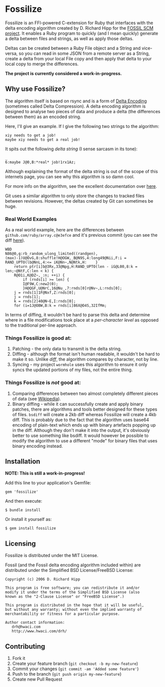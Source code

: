 # Fossilize

Fossilize is an FFI-powered C-extension for Ruby that interfaces with the delta encoding algorithm
created by D. Richard Hipp for the [FOSSIL SCM project][fossil]. It enables a Ruby program to quickly (and I mean quickly) generate a delta between files and strings, as well as apply those deltas.

Deltas can be created between a Ruby File object and a String and vice-versa, so you can read in some JSON from a remote server as a String, create a delta from your local File copy and then apply that delta to your local copy to merge the differences.

**The project is currently considered a work-in-progress.**

[fossil]: http://www.fossil-scm.org]

## Why use Fossilize?

The algorithm itself is based on rsync and is a form of [Delta Encoding][de] (sometimes called Delta Compression). A delta encoding algorithm is designed to analyse two pieces of data and produce a delta (the differences between them) as an encoded string.

Here, I'll give an example. If I give the following two strings to the algorithm:

    xiy needs to get a job!
    maybe xiy needs to get a real job!

It spits out the following *delta string* (I sense sarcasm in its tone):

    _
    6:maybe J@0,B:*real* job!1rx1Az;

Although explaining the format of the delta string is out of the scope of this internets page, you can see why this algorithm is so damn cool.

For more info on the algorithm, see the excellent documentation over [here][delta-format].

Git uses a similar algorithm to only store the changes to tracked files between revisions. However, the deltas created by Git can sometimes be huge.

### Real World Examples

As a real world example, here are the differences between `github.com/ruby/array.c@e3efce` and it's previous commit (you can see the diff [here](https://github.com/ruby/ruby/commit/e3efce6df1aa691e17c59f442b35b4fd129d3a13#array.c)).

    WBD
    N86@0,g:rb_random_ulong_limited((randgen), (max)-1)U@OvG,8:shuffle!H@OGW,_B@N9S,4:long49@Nii,F:i = RAND_UPTO(lb@NnL,4:<= iK@Nn~,N@Ntk,H:	}
    	return ptr[i]b@3Rx,33@Npg,H:RAND_UPTO(len - iG@L00,8:k = len;~@NtF,C:len < k) {
    	R@O1i,K@DZ~,_:n; ++i) {
    		if (rnds[i] >= len) {
    		I@F9W,C:new2(0);
    		}H@QGF,U@NrC,16@Nu_,7:rnds[0]r@Nv~,L:rnds[0];
    	j = rnds[1]1F@Nxf,Z:rnds[0];
    	j = rnds[1];
    	k = rnds[2]40@N~E,I:rnds[0];
    	for (i=1J@OBW,B:k = rnds[i]86X@O4S,32IfMm;

In terms of diffing, it wouldn't be hard to parse this delta and determine where in a file modifications took place at a *per-character level* as opposed to the traditional per-line approach.

### Things Fossilize is good at:

1. Patching - the only data to transmit is the delta string.
2. Diffing - although the format isn't human readable, it wouldn't be hard to make it so. Unlike *diff*, the algorithm compares by character, not by line.
3. Syncing - my project `wormhole` uses this algorithm to ensure it only syncs the updated portions of my files, not the entire thing.

### Things Fossilize is *not* good at:

1. Comparing differences between two almost completely different pieces of data (see [Wikipedia][de]).
2. Binary diffing - while it can successfully create and apply binary patches, there are algorithms and tools better designed for these types of files. `bsdiff` will create a 2kb diff whereas Fossilize will create a 4kb diff. This is probably due to the fact that the algorithm uses base64 encoding of plain-text which ends up with binary artefacts popping up in the diff. Although they don't make it into the output, it's obviously better to use something like bsdiff. It would however be possible to modify the algorithm to use a different "mode" for binary files that uses binary encoding instead.


[de]: http://en.wikipedia.org/wiki/Delta_encoding
[delta-format]: http://www.fossil-scm.org/xfer/doc/trunk/www/delta_format.wiki

## Installation

**NOTE: This is still a work-in-progress!**

Add this line to your application's Gemfile:

    gem 'fossilize'

And then execute:

    $ bundle install

Or install it yourself as:

    $ gem install fossilize

## Licensing
Fossilize is distributed under the MIT License.

Fossil (and the Fossil delta encoding algorithm included within) are distributed under the Simplified BSD License/FreeBSD License:


    Copyright (c) 2006 D. Richard Hipp

    This program is free software; you can redistribute it and/or
    modify it under the terms of the Simplified BSD License (also
    known as the "2-Clause License" or "FreeBSD License".)

    This program is distributed in the hope that it will be useful,
    but without any warranty; without even the implied warranty of
    merchantability or fitness for a particular purpose.

    Author contact information:
       drh@hwaci.com
       http://www.hwaci.com/drh/

## Contributing

1. Fork it
2. Create your feature branch (`git checkout -b my-new-feature`)
3. Commit your changes (`git commit -am 'Added some feature'`)
4. Push to the branch (`git push origin my-new-feature`)
5. Create new Pull Request
